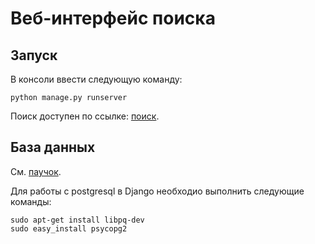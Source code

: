 Веб-интерфейс поиска
====================

Запуск
------

В консоли ввести следующую команду:

```
python manage.py runserver
```

Поиск доступен по ссылке: [поиск](http://127.0.0.1:8000/news).

База данных
-----------

См. [паучок](https://github.com/akonit/search/blob/master/README.md).

Для работы с postgresql в Django необходио выполнить следующие команды:

```
sudo apt-get install libpq-dev
sudo easy_install psycopg2
```
